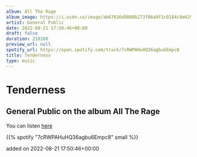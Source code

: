 ```yaml
---
album: All The Rage
album_image: https://i.scdn.co/image/ab67616d0000b273f06a9f1c0184c9e6290d3d39
artist: General Public
date: 2022-08-21 17:50:46+00:00
draft: false
duration: 218160
preview_url: null
spotify_url: https://open.spotify.com/track/7cRWPAHuHQ36agbu6Empc8
title: Tenderness
type: music
---
```



# Tenderness

## General Public on the album All The Rage

You can listen [here](https://open.spotify.com/track/7cRWPAHuHQ36agbu6Empc8)

{{% spotify "7cRWPAHuHQ36agbu6Empc8" small %}}

added on 2022-08-21 17:50:46+00:00